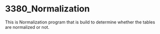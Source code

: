 # 3380_Normalization
This is Normalization program that is build to determine whether the tables are normalized or not. 
